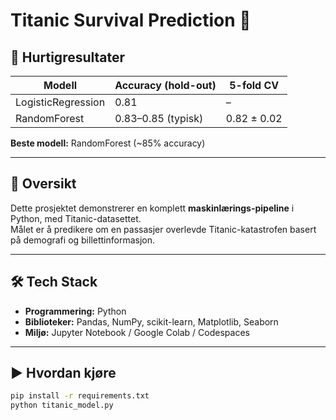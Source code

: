 # Titanic Survival Prediction 🚢

## 🚀 Hurtigresultater
| Modell              | Accuracy (hold-out) | 5-fold CV   |
|---------------------|---------------------|-------------|
| LogisticRegression  | 0.81                | –           |
| RandomForest        | 0.83–0.85 (typisk)  | 0.82 ± 0.02 |

**Beste modell:** RandomForest (~85% accuracy)

---

## 📝 Oversikt
Dette prosjektet demonstrerer en komplett **maskinlærings-pipeline** i Python, med Titanic-datasettet.  
Målet er å predikere om en passasjer overlevde Titanic-katastrofen basert på demografi og billettinformasjon.

---

## 🛠️ Tech Stack
- **Programmering:** Python  
- **Biblioteker:** Pandas, NumPy, scikit-learn, Matplotlib, Seaborn  
- **Miljø:** Jupyter Notebook / Google Colab / Codespaces  

---

## ▶️ Hvordan kjøre
```bash
pip install -r requirements.txt
python titanic_model.py
